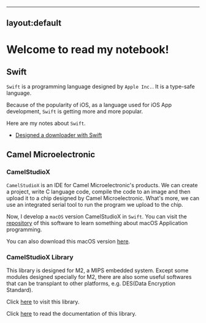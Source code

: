 ----
layout:default
----

# Welcome to read my notebook!


## Swift

`Swift` is a programming language designed by `Apple Inc.`. It is a type-safe language.

Because of the popularity of iOS, as a language used for iOS App development, `Swift` is getting more and more popular.

Here are my notes about `Swift`.

- [Designed a downloader with Swift](_posts/Swift/2018-06-24-Design-a-downloader-with-Swift.md)


## Camel Microelectronic

### CamelStudioX

`CamelStudioX` is an IDE for Camel Microelectronic's products. We can create a project, write C language code, compile the code to an image and then upload it to a chip designed by Camel Microelectronic. What's more, we can use an integrated serial tool to run the program we upload to the chip.

Now, I develop a `macOS` version CamelStudioX in `Swift`. You can visit the [repository](https://github.com/daizhirui/CamelStudioX_Mac) of this software to learn something about macOS Application programming.

You can also download this macOS version [here](https://github.com/daizhirui/CamelStudioX_Mac/releases/latest).

### CamelStudioX Library

This library is designed for M2, a MIPS embedded system. Except some modules designed specially for M2, there are also some useful softwares that can be transplant to other platforms, e.g. DES(Data Encryption Standard).

Click [here](https://github.com/daizhirui/CamelStudio_Library) to visit this library.

Click [here](https://daizhirui.github.io/CamelStudio_Library/) to read the documentation of this library.
